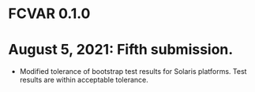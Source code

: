 # FCVAR 0.1.0

# August 5, 2021: Fifth submission.

* Modified tolerance of bootstrap test results for Solaris platforms. 
Test results are within acceptable tolerance. 

